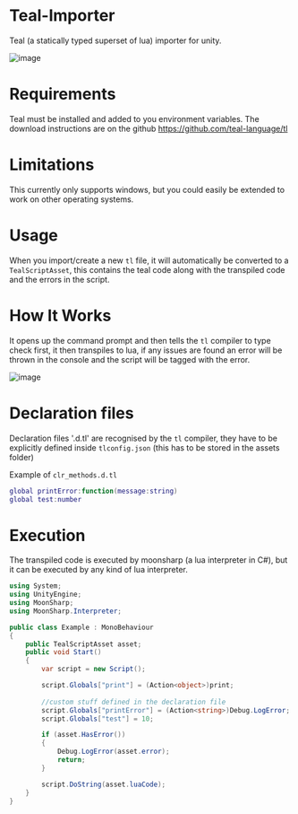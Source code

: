 # Teal-Importer
Teal (a statically typed superset of lua) importer for unity.

![image](https://github.com/user-attachments/assets/fdad1077-d39e-4969-bdc5-79636f640ca0)

# Requirements
Teal must be installed and added to you environment variables.
The download instructions are on the github https://github.com/teal-language/tl

# Limitations
This currently only supports windows, but you could easily be extended to work on other operating systems.

# Usage
When you import/create a new `tl` file, it will automatically be converted to a `TealScriptAsset`, this contains the teal code along with the transpiled code and the errors in the script.

# How It Works
It opens up the command prompt and then tells the `tl` compiler to type check first, it then transpiles to lua, if any issues are found an error will be thrown in the console and the script will be tagged with the error.

![image](https://github.com/user-attachments/assets/9278b320-c94b-4970-941e-69e7da9c917c)

# Declaration files
Declaration files '.d.tl' are recognised by the `tl` compiler, they have to be explicitly defined inside `tlconfig.json` (this has to be stored in the assets folder)

Example of `clr_methods.d.tl`
```lua
global printError:function(message:string)
global test:number
```
# Execution
The transpiled code is executed by moonsharp (a lua interpreter in C#), but it can be executed by any kind of lua interpreter.

```cs
using System;
using UnityEngine;
using MoonSharp;
using MoonSharp.Interpreter;

public class Example : MonoBehaviour
{
    public TealScriptAsset asset;
    public void Start()
    {
        var script = new Script();

        script.Globals["print"] = (Action<object>)print;
        
        //custom stuff defined in the declaration file
        script.Globals["printError"] = (Action<string>)Debug.LogError;
        script.Globals["test"] = 10;

        if (asset.HasError())
        {
            Debug.LogError(asset.error);
            return;
        }

        script.DoString(asset.luaCode);
    }
}

```
